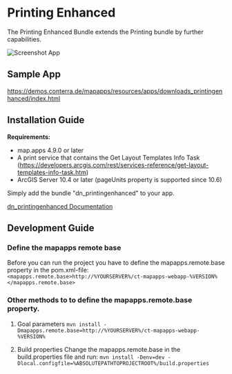# Printing Enhanced

The Printing Enhanced Bundle extends the Printing bundle by further capabilities.

![Screenshot App](https://github.com/conterra/mapapps-printing-enhanced/blob/master/screenshot.JPG)

## Sample App
https://demos.conterra.de/mapapps/resources/apps/downloads_printingenhanced/index.html

## Installation Guide
**Requirements:**
- map.apps 4.9.0 or later
- A print service that contains the Get Layout Templates Info Task (https://developers.arcgis.com/rest/services-reference/get-layout-templates-info-task.htm)
- ArcGIS Server 10.4 or later (pageUnits property is supported since 10.6)

Simply add the bundle "dn_printingenhanced" to your app.

[dn_printingenhanced Documentation](https://github.com/conterra/mapapps-printing-enhanced/tree/master/src/main/js/bundles/dn_printingenhanced)

## Development Guide
### Define the mapapps remote base
Before you can run the project you have to define the mapapps.remote.base property in the pom.xml-file:
`<mapapps.remote.base>http://%YOURSERVER%/ct-mapapps-webapp-%VERSION%</mapapps.remote.base>`

### Other methods to to define the mapapps.remote.base property.
1. Goal parameters
`mvn install -Dmapapps.remote.base=http://%YOURSERVER%/ct-mapapps-webapp-%VERSION%`

2. Build properties
Change the mapapps.remote.base in the build.properties file and run:
`mvn install -Denv=dev -Dlocal.configfile=%ABSOLUTEPATHTOPROJECTROOT%/build.properties`
